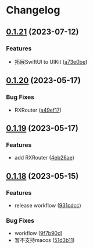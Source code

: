 # Changelog

## [0.1.21](https://github.com/yaochenfeng/RXKit/compare/v0.1.20...v0.1.21) (2023-07-12)


### Features

* 拓展SwiftUI to UIKit ([a73e0be](https://github.com/yaochenfeng/RXKit/commit/a73e0be882c994d3ad453c434b188c257f2e1987))

## [0.1.20](https://github.com/yaochenfeng/RXKit/compare/v0.1.19...v0.1.20) (2023-05-17)


### Bug Fixes

* RXRouter ([a49ef17](https://github.com/yaochenfeng/RXKit/commit/a49ef17763dc612cc67e8e1d9ee554cfcfa26994))

## [0.1.19](https://github.com/yaochenfeng/RXKit/compare/v0.1.18...v0.1.19) (2023-05-17)


### Features

* add RXRouter ([4eb26ae](https://github.com/yaochenfeng/RXKit/commit/4eb26aeb85d2e0a263922a36cbf41e5461e48529))

## [0.1.18](https://github.com/yaochenfeng/RXKit/compare/v0.1.17...v0.1.18) (2023-05-15)


### Features

* release workflow ([931cdcc](https://github.com/yaochenfeng/RXKit/commit/931cdccd8ad19cdeb46835f1881d39ef7aafc925))


### Bug Fixes

* workflow ([9f7b90d](https://github.com/yaochenfeng/RXKit/commit/9f7b90d9a2ebdca31f0ecf9b6f648de2826acab8))
* 暂不支持macos ([51d3b11](https://github.com/yaochenfeng/RXKit/commit/51d3b11824fbac51a3c69786ace4b9ee92d45fed))
